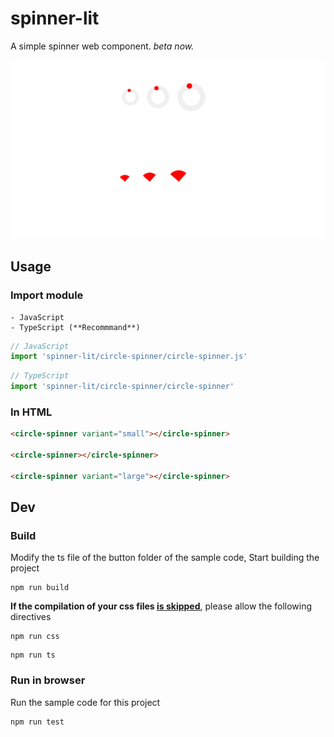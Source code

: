 # spinner-lit
A simple spinner web component.
*beta now.*

![](./docs/imgs/intro.png)


## Usage

### Import module
    - JavaScript
    - TypeScript (**Recommmand**)
```js
// JavaScript
import 'spinner-lit/circle-spinner/circle-spinner.js'
```

```ts
// TypeScript
import 'spinner-lit/circle-spinner/circle-spinner'
```

### In HTML
```html
<circle-spinner variant="small"></circle-spinner>

<circle-spinner></circle-spinner>

<circle-spinner variant="large"></circle-spinner>
```

## Dev
### Build
Modify the ts file of the button folder of the sample code, Start building the project

```
npm run build
```

**If the compilation of your css files <u>is skipped</u>**, please allow the following directives

```
npm run css
```

```
npm run ts
```

### Run in browser
Run the sample code for this project

```
npm run test
```